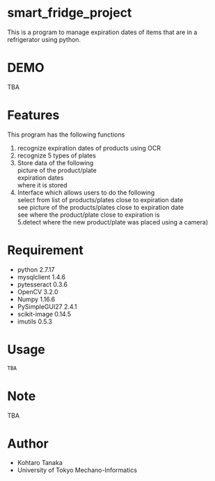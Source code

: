 # smart_fridge_project

This is a program to manage expiration dates of items that are in a refrigerator using python.

# DEMO

TBA

# Features

This program has the following functions

1. recognize expiration dates of products using OCR  
2. recognize 5 types of plates  
3. Store data of the following  
      picture of the product/plate  
      expiration dates  
      where it is stored  
4. Interface which allows users to do the following  
      select from list of products/plates close to expiration date  
      see picture of the products/plates close to expiration date  
      see where the product/plate close to expiration is  
5.detect where the new product/plate was placed using a camera)  

# Requirement

* python 2.7.17
* mysqlclient 1.4.6
* pytesseract 0.3.6
* OpenCV 3.2.0
* Numpy 1.16.6
* PySimpleGUI27 2.4.1
* scikit-image 0.14.5
* imutils 0.5.3


# Usage


```bash
TBA
```

# Note

TBA

# Author

* Kohtaro Tanaka
* University of Tokyo Mechano-Informatics


